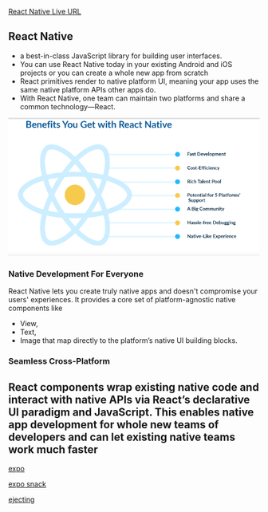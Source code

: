 [React Native Live URL](https://mujahedyousef.github.io/advanced-js-reading-notes.-/day_30/class_30.html)

## React Native

* a best-in-class JavaScript library for building user interfaces.
* You can use React Native today in your existing Android and iOS projects or you can create a whole new app from scratch
* React primitives render to native platform UI, meaning your app uses the same native platform APIs other apps do.
* With React Native, one team can maintain two platforms and share a common technology—React.

![benefit](./Capture.PNG)

### Native Development For Everyone

React Native lets you create truly native apps and doesn't compromise your users' experiences. It provides a core set of platform-agnostic native components like

* View,
* Text,
* Image that map directly to the platform’s native UI building blocks.

### Seamless Cross-Platform

React components wrap existing native code and interact with native APIs via React’s declarative UI paradigm and JavaScript. This enables native app development for whole new teams of developers and can let existing native teams work much faster
-----

[expo](https://expo.dev/signup)

[expo snack](https://snack.expo.dev/)

[ejecting](https://docs.expo.dev/expokit/eject/?redirected)
